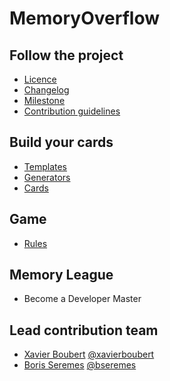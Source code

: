MemoryOverflow
=========




Follow the project
---------

* [Licence](https://github.com/XavierBoubert/MemoryOverflow/blob/master/LICENSE)
* [Changelog](https://github.com/XavierBoubert/MemoryOverflow/blob/master/CHANGELOG.md)
* [Milestone](https://github.com/XavierBoubert/MemoryOverflow/blob/master/MILESTONE.md)
* [Contribution guidelines](https://github.com/XavierBoubert/MemoryOverflow/blob/master/CONTRIBUTE.md)


Build your cards
---------

* [Templates](https://github.com/XavierBoubert/MemoryOverflow/templates/blob/master/README.md)
* [Generators](https://github.com/XavierBoubert/MemoryOverflow/generators/blob/master/README.md)
* [Cards](https://github.com/XavierBoubert/MemoryOverflow/cards/blob/master/README.md)


Game
---------

* [Rules](https://github.com/XavierBoubert/MemoryOverflow/rules/blob/master/README.md)


Memory League
---------

* Become a Developer Master


Lead contribution team
---------

* [Xavier Boubert](http://xavierboubert.fr) [@xavierboubert](http://twitter.com/XavierBoubert)
* [Boris Seremes](http://boris-seremes.com) [@bseremes](https://twitter.com/bseremes)